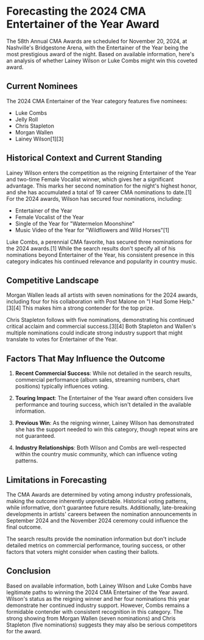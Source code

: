 # Forecasting the 2024 CMA Entertainer of the Year Award

The 58th Annual CMA Awards are scheduled for November 20, 2024, at Nashville's Bridgestone Arena, with the Entertainer of the Year being the most prestigious award of the night. Based on available information, here's an analysis of whether Lainey Wilson or Luke Combs might win this coveted award.

## Current Nominees

The 2024 CMA Entertainer of the Year category features five nominees:
- Luke Combs
- Jelly Roll
- Chris Stapleton
- Morgan Wallen
- Lainey Wilson[1][3]

## Historical Context and Current Standing

Lainey Wilson enters the competition as the reigning Entertainer of the Year and two-time Female Vocalist winner, which gives her a significant advantage. This marks her second nomination for the night's highest honor, and she has accumulated a total of 19 career CMA nominations to date.[1] For the 2024 awards, Wilson has secured four nominations, including:
- Entertainer of the Year
- Female Vocalist of the Year
- Single of the Year for "Watermelon Moonshine"
- Music Video of the Year for "Wildflowers and Wild Horses"[1]

Luke Combs, a perennial CMA favorite, has secured three nominations for the 2024 awards.[1] While the search results don't specify all of his nominations beyond Entertainer of the Year, his consistent presence in this category indicates his continued relevance and popularity in country music.

## Competitive Landscape

Morgan Wallen leads all artists with seven nominations for the 2024 awards, including four for his collaboration with Post Malone on "I Had Some Help."[3][4] This makes him a strong contender for the top prize.

Chris Stapleton follows with five nominations, demonstrating his continued critical acclaim and commercial success.[3][4] Both Stapleton and Wallen's multiple nominations could indicate strong industry support that might translate to votes for Entertainer of the Year.

## Factors That May Influence the Outcome

1. **Recent Commercial Success**: While not detailed in the search results, commercial performance (album sales, streaming numbers, chart positions) typically influences voting.

2. **Touring Impact**: The Entertainer of the Year award often considers live performance and touring success, which isn't detailed in the available information.

3. **Previous Win**: As the reigning winner, Lainey Wilson has demonstrated she has the support needed to win this category, though repeat wins are not guaranteed.

4. **Industry Relationships**: Both Wilson and Combs are well-respected within the country music community, which can influence voting patterns.

## Limitations in Forecasting

The CMA Awards are determined by voting among industry professionals, making the outcome inherently unpredictable. Historical voting patterns, while informative, don't guarantee future results. Additionally, late-breaking developments in artists' careers between the nomination announcements in September 2024 and the November 2024 ceremony could influence the final outcome.

The search results provide the nomination information but don't include detailed metrics on commercial performance, touring success, or other factors that voters might consider when casting their ballots.

## Conclusion

Based on available information, both Lainey Wilson and Luke Combs have legitimate paths to winning the 2024 CMA Entertainer of the Year award. Wilson's status as the reigning winner and her four nominations this year demonstrate her continued industry support. However, Combs remains a formidable contender with consistent recognition in this category. The strong showing from Morgan Wallen (seven nominations) and Chris Stapleton (five nominations) suggests they may also be serious competitors for the award.